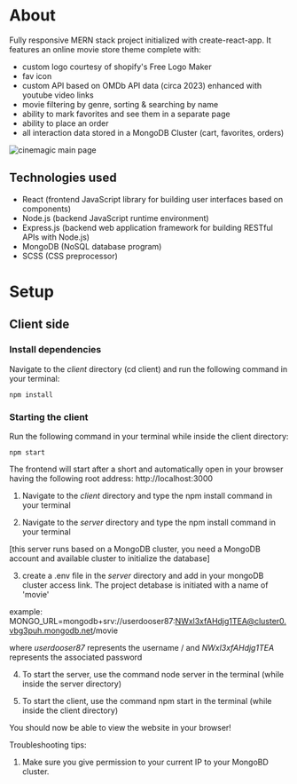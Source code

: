 # About

Fully responsive MERN stack project initialized with create-react-app. It features an online movie store theme complete with:

- custom logo courtesy of shopify's Free Logo Maker
- fav icon
- custom API based on OMDb API data (circa 2023) enhanced with youtube video links
- movie filtering by genre, sorting & searching by name
- ability to mark favorites and see them in a separate page
- ability to place an order
- all interaction data stored in a MongoDB Cluster (cart, favorites, orders)

![cinemagic main page](https://images2.imgbox.com/13/e3/RBxkpauM_o.jpg)

## Technologies used

- React (frontend JavaScript library for building user interfaces based on components)
- Node.js (backend JavaScript runtime environment)
- Express.js (backend web application framework for building RESTful APIs with Node.js)
- MongoDB (NoSQL database program)
- SCSS (CSS preprocessor)

# Setup

## Client side

### Install dependencies

Navigate to the *client* directory (cd client) and run the following command in your terminal:

```
npm install
```

### Starting the client

Run the following command in your terminal while inside the client directory:

```
npm start
```

The frontend will start after a short and automatically open in your browser having the following root address: http://localhost:3000 

1. Navigate to the *client* directory and type the npm install command in your terminal

2. Navigate to the *server* directory and type the npm install command in your terminal

[this server runs based on a MongoDB cluster, you need a MongoDB account and available cluster to initialize the database]

3. create a .env file in the *server* directory and add in your mongoDB cluster access link. The project detabase is initiated with a name of 'movie' 

example: MONGO_URL=mongodb+srv://userdooser87:NWxl3xfAHdjg1TEA@cluster0.vbg3puh.mongodb.net/movie

where *userdooser87* represents the username / 
and *NWxl3xfAHdjg1TEA* represents the associated password

4. To start the server, use the command node server in the terminal (while inside the server directory)

5. To start the client, use the command npm start in the terminal (while inside the client directory)

You should now be able to view the website in your browser!

Troubleshooting tips:

1. Make sure you give permission to your current IP to your MongoBD cluster.